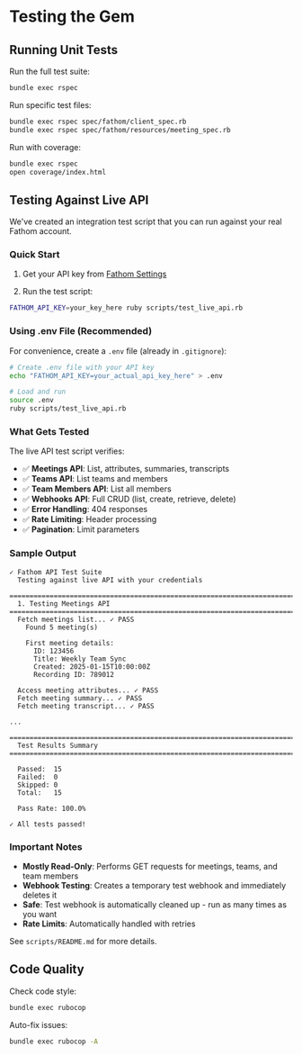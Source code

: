 # Testing the Gem

## Running Unit Tests

Run the full test suite:

```bash
bundle exec rspec
```

Run specific test files:

```bash
bundle exec rspec spec/fathom/client_spec.rb
bundle exec rspec spec/fathom/resources/meeting_spec.rb
```

Run with coverage:

```bash
bundle exec rspec
open coverage/index.html
```

## Testing Against Live API

We've created an integration test script that you can run against your real Fathom account.

### Quick Start

1. Get your API key from [Fathom Settings](https://app.fathom.video/settings/integrations)

2. Run the test script:

```bash
FATHOM_API_KEY=your_key_here ruby scripts/test_live_api.rb
```

### Using .env File (Recommended)

For convenience, create a `.env` file (already in `.gitignore`):

```bash
# Create .env file with your API key
echo "FATHOM_API_KEY=your_actual_api_key_here" > .env

# Load and run
source .env
ruby scripts/test_live_api.rb
```

### What Gets Tested

The live API test script verifies:

- ✅ **Meetings API**: List, attributes, summaries, transcripts
- ✅ **Teams API**: List teams and members
- ✅ **Team Members API**: List all members
- ✅ **Webhooks API**: Full CRUD (list, create, retrieve, delete)
- ✅ **Error Handling**: 404 responses
- ✅ **Rate Limiting**: Header processing
- ✅ **Pagination**: Limit parameters

### Sample Output

```
✓ Fathom API Test Suite
  Testing against live API with your credentials

================================================================================
  1. Testing Meetings API
================================================================================
  Fetch meetings list... ✓ PASS
    Found 5 meeting(s)

    First meeting details:
      ID: 123456
      Title: Weekly Team Sync
      Created: 2025-01-15T10:00:00Z
      Recording ID: 789012

  Access meeting attributes... ✓ PASS
  Fetch meeting summary... ✓ PASS
  Fetch meeting transcript... ✓ PASS

...

================================================================================
  Test Results Summary
================================================================================

  Passed:  15
  Failed:  0
  Skipped: 0
  Total:   15

  Pass Rate: 100.0%

✓ All tests passed!
```

### Important Notes

- **Mostly Read-Only**: Performs GET requests for meetings, teams, and team members
- **Webhook Testing**: Creates a temporary test webhook and immediately deletes it
- **Safe**: Test webhook is automatically cleaned up - run as many times as you want
- **Rate Limits**: Automatically handled with retries

See `scripts/README.md` for more details.

## Code Quality

Check code style:

```bash
bundle exec rubocop
```

Auto-fix issues:

```bash
bundle exec rubocop -A
```
